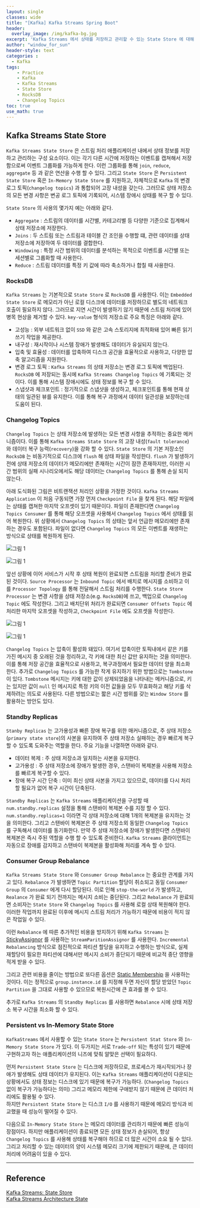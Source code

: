 ```yaml
--- 
layout: single
classes: wide
title: "[Kafka] Kafka Streams Spring Boot"
header:
  overlay_image: /img/kafka-bg.jpg
excerpt: 'Kafka Streams 에서 상태를 저장하고 관리할 수 있는 State Store 에 대해 알아보자'
author: "window_for_sun"
header-style: text
categories :
  - Kafka
tags:
    - Practice
    - Kafka
    - Kafka Streams
    - State Store
    - RocksDB
    - Changelog Topics
toc: true
use_math: true
---  
```


## Kafka Streams State Store
`Kafka Streams State Store` 은 스트림 처리 애플리케이션 내에서 상태 정보를 저장하고 관리하는 구성 요소이다. 
이는 각기 다른 시간에 저장하는 이벤트를 캡쳐해서 저장함으로써 이벤트 그룹화를 가능하게 한다. 
이런 그룹화를 통해 `join`, `reduce`, `aggregate` 등 과 같은 연산을 수행 할 수 있다. 
그리고 `State Store` 은 `Persistent State Store` 혹은 `In-Memory State Store` 를 지원하고, 
자체적으로 `Kafka` 의 변경 로그 토픽(`changelog topics`) 과 통합되어 고장 내성을 갖는다. 
그러므로 상태 저장소의 모든 변경 사항은 변공 로그 토픽에 기록되어, 시스템 장애시 상태를 복구 할 수 있다.  

`State Store` 의 사용의 몇가지 예는 아래와 같다. 

- `Aggregate` : 스트림의 데이터를 시간별, 카테고리별 등 다양한 기준으로 집계해서 상태 저장소에 저장한다. 
- `Joins` : 두 스트림 또는 스트림과 테이블 간 조인을 수행할 떄, 관련 데이터를 상태 저장소에 저장하여 두 데이터를 결합한다. 
- `Windowing` : 특정 시간 범위의 데이터를 분석하는 목적으로 이벤트를 시간별 또는 세션별로 그룹화할 때 사용한다. 
- `Reduce` : 스트림 데이터를 특정 키 값에 따라 축소하거나 합칠 때 사용한다. 


### RocksDB
`Kafka Streams` 는 기본적으로 `State Store` 로 `RocksDB` 를 사용한다. 
이는 `Embedded State Store` 로 메모리가 아닌 로컬 디스크에 데이터를 저장하므로 별도의 네트워크 호출이 필요하지 않다. 
그러므로 지연 시간이 발생하기 않기 때문에 스트림 처리에 있어 병목 현상을 제거할 수 있다. 
`key-value` 형식의 저장소로 주요 특징은 아래와 같다.  

- 고성능 : 외부 네트워크 없이 `SSD` 와 같은 고속 스토리지에 최적화돼 있어 빠른 읽기 쓰기 작업을 제공한다.  
- 내구성 : 재시작이나 시스템 장애가 발생해도 데이터가 유실되지 않는다. 
- 입축 및 효율성 : 데이터를 압축하여 디스크 공간을 효율적으로 사용하고, 다양한 압축 알고리즘을 지원한다. 
- 변경 로그 토픽 : `Kafka Streams` 의 상태 저장소는 변경 로그 토픽에 백업된다. `RocksDB` 에 저장되는 동시에 `Kafka Streams Changelog Topics` 에 기록되는 것이다. 이를 통해 시스템 장애시에도 상태 정보를 복구 할 수 있다. 
- 스냅샷과 체크포인트 : 정기적으로 스냅샷을 생성하고, 체크포인트를 통해 현재 상태의 일관된 뷰를 유지한다. 이를 통해 복구 과정에서 데이터 일관성을 보장하는데 도움이 된다.  



### Changelog Topics
`Changelog Topics` 는 상태 저장소에 발생하는 모든 변경 사항을 추적하는 중요한 메커니즘이다. 
이를 통해 `Kafka Streams State Store` 의 고장 내성(`fault tolerance`) 와 데이터 복구 능력(`recovery`)을 강화 할 수 있다. 
`State Store` 의 기본 저장소인 `RocksDB` 는 비동기적으로 디스크에 `flush` 해 상태 파일을 작성한다. 
`flush` 가 발생하기 전에 상태 저장소의 데이터가 메모리에만 존재하는 시간이 잠깐 존재하지만, 
이러한 시간 범위의 실패 시나리오에서도 해당 데이터는 `Changelog Topics` 를 통해 손실 되지 않는다.  

아래 도식화된 그림은 비트랜잭션 처리인 상황을 가정한 것이다. 
`Kafka Streams Application` 이 처음 구동되면 가장 먼저 `Checkpoint File` 을 찾게 된다. 
해당 파일에는 상태를 캡쳐한 마지막 오프셋이 있기 때문이다. 
파일이 존재한다면 `Changelog Topics Consumer` 를 통해 해당 오프셋을 사용해서 `Changelog Topics` 에서 상태를 읽어 복원한다. 
위 상황에서 `Changelog Topics` 의 상태는 앞서 언급한 메모리에만 존재하는 경우도 포함된다. 
파일이 없다면 `Changelog Topics` 의 모든 이벤트를 재생하는 방식으로 상태를 복원하게 된다.

![그림 1]({{site.baseurl}}/img/kafka/kafka-streams-state-store-1.drawio.png)

![그림 1]({{site.baseurl}}/img/kafka/kafka-streams-state-store-2.png)


앞선 상황에 이어 서비스가 시작 후 상태 복원이 완료되면 스트림을 처리할 준비가 완료된 것이다. 
`Source Processor` 는 `Inbound Topic` 에서 배치로 메시지를 소비하고 이를 `Processor Topology` 를 통해 전달해서 스트림 처리를 수행한다. 
`State Store Processor` 는 변경 사항을 상태 저장소(e.g. `RocksDB`)에 쓰고, 
백업으로 `Changelog Topic` 에도 작성한다. 
그리고 배치단위 처리가 완료되면 `Consumer Offsets Topic` 에 처리한 마지막 오프셋을 작성하고, `Checkpoint File` 에도 오프셋을 작성한다.  


![그림 1]({{site.baseurl}}/img/kafka/kafka-streams-state-store-3.drawio.png)

![그림 1]({{site.baseurl}}/img/kafka/kafka-streams-state-store-4.png)

`Changelog Topics` 는 압축이 활성화 돼있다. 
여기서 압축이란 토픽내에서 같은 키를 가진 메시지 중 오래된 것을 정리하고, 각 키에 대한 최신 값만 유지하는 것을 의미한다. 
이를 통해 저장 공간을 효율적으로 사용하고, 복구과정에서 필요한 데이터 양을 최소화한다. 
추가로 `Changelog Topics` 를 가능한 작게 유지하기 위한 방법으로는 `Tombstone` 이 있다. 
`Tombstone` 메시지는 키에 대한 값이 상제되었음을 나타내는 메커니즘으로, 
키는 있지만 값이 `null` 인 메시지로 특정 키의 이전 값들을 모두 무효화하고 해당 키를 삭제하려는 의도로 사용된다. 
다른 방법으로는 짧은 시간 범위를 갖는 `Window Store` 를 활용하는 방안도 있다.  


### Standby Replicas
`Stanby Replicas` 는 고가용성과 빠른 장애 복구를 위한 매커니즘으로, 
주 상태 저장소(`primary state store`)의 사본을 유지하여 주 상태 저장소 실패하는 경우 빠르게 복구 할 수 있도록 도와주는 역할을 한다. 
주요 기능을 나열하면 아래와 같다.  

- 데이터 복제 : 주 상태 저장소과 일치하는 사본을 유지한다. 
- 고가용성 : 주 상태 저장소에 장애가 발생한 경우, 스탠바이 복제본을 사용해 저장소를 빠르게 복구할 수 있다. 
- 장애 복구 시간 단축 : 이미 최신 상태 사본을 가지고 있으므로, 데이터를 다시 처리할 필요가 없어 복구 시간이 단축된다.  

`Standby Replicas` 는 `Kafka Streams` 애플리케이션을 구성할 때 `num.standby.replicas` 설정을 통해 스탠바이 복제본 수를 지정 할 수 있다. 
`num.standby.replicas=1` 이라면 각 상태 저장소에 대해 1개의 복제본을 유지하는 것을 의미한다. 
그리고 스탠바이 복제본은 주 상태 저장소외 동일한 `Changelog Topics` 를 구독해서 데이터를 동기화한다. 
만약 주 상태 저장소에 장애가 발생한다면 스탠바이 복제본은 즉시 주된 역할을 수행 할 수 있도록 준비한다. 
`Kafka Streams` 클라이언트는 자동으로 장애를 감지하고 스탠바이 복제본을 활성화해 처리를 계속 할 수 있다.  


### Consumer Group Rebalance
`Kafka Streams State Store` 와 `Consumer Group Rebalance` 는 중요한 관계를 가지고 있다. 
`Rebalance` 가 발생하면 `Topic Partition` 할당이 취소되고 동일 `Consumer Group` 의 `Consumer` 에게 다시 할당된다. 
이로 인해 `stop-the-world` 가 발생하고, `Realance` 가 완료 되기 전까지는 메시지 소비는 중단된다. 
그리고 `Rebalance` 가 완료되면 소비자는 `State Store` 와 `Changelog Topics` 를 사용해 로컬 상태 복원해야 한다. 
이러한 작업까지 완료된 이후에 메시지 스트림 처리가 가능하기 때문에 비용이 적지 않은 작업일 수 있다.  

이런 `Rebalance` 에 따른 추가적인 비용을 방지하기 위해 `Kafka Streams` 는 [StickyAssignor](https://windowforsun.github.io/blog/kafka/kafka-practice-kafka-partition-assignment-strategy/#stickyassignor)
를 사용하는 `StreamParitionAssignor` 를 사용한다. 
`Incremental Rebalancing` 방식으로 점진적으로 파티션 할당을 유지하고 수행하는 방식으로, 
실제 재할당이 필요한 파티션에 대해서만 메시지 소비가 중단되기 때문에 비교적 중단 영향을 적게 받을 수 있다.  

그리고 관련 비용을 줄이는 방법으로 또다른 옵션은 [Static Membership](https://windowforsun.github.io/blog/kafka/kafka-practice-kafka-consumer-group-membership/#static-membership)
을 사용하는 것이다. 
이는 정적으로 `group.instance.id` 를 지정해 두면 자신이 할당 받았던 `Topic Partition` 을 그대로 사용할 수 있으므로 복원시간에 큰 효과를 볼 수 있다.  

추가로 `Kafka Streams` 의 `Standby Replicas` 를 사용하면 `Rebalance` 시에 상태 저장소 복구 시간을 최소화 할 수 있다.  


### Persistent vs In-Memory State Store
`KafkaStreams` 에서 사용할 수 있는 `State Store` 는 `Persistent Stat Store` 와 `In-Memory State Store` 가 있다. 
이 두가지는 서로 `Trade-off` 되는 특성이 있기 때문에 구현하고자 하는 애플리케이션의 니즈에 맞춰 알맞은 선택이 필요하다.  

먼저 `Persistent State Store` 는 디스크에 저장하므로, 프로세스가 재시작되거나 장애가 발생해도 상태 데이터가 유지된다. 
이는 `Kafka Streams` 애플리케이션이 다운되는 상황에서도 상태 정보는 디스크에 있기 때문에 복구가 가능하다. (`Changelog Topics` 없이 복구가 가능하다는 의미)
그리고 메모리 제한에 구애받지 않기 때문에 큰 데이터 처리에도 활용될 수 있다.  
하지만 `Persistent State Store` 는 디스크 `I/O` 를 사용하기 때문에 메모리 방식과 비교했을 때 성능이 떨어질 수 있다.  

다음으로 `In-Memory State Store` 는 메모리 데이터를 관리하기 때문에 빠른 성능이 장점이다. 
하지만 애플리케이션이 종료되면 모든 상태 정보가 손실되어, 
항상 `Changelog Topics` 를 사용해 상태를 복구해야 하므로 더 많은 시간이 소요 될 수 있다. 
그리고 처리할 수 있는 데이터의 양이 시스템 메모리 크기에 제한되기 때문에, 큰 데이터 처리에 어려움이 있을 수 있다.  



---  
## Reference
[Kafka Streams: State Store](https://www.lydtechconsulting.com/blog-kafka-streams-state-store.html)  
[Kafka Streams Architecture State](https://docs.confluent.io/platform/current/streams/architecture.html#state)  



